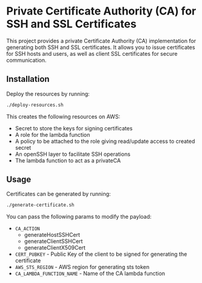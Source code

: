 # Private Certificate Authority (CA) for SSH and SSL Certificates

This project provides a private Certificate Authority (CA) implementation for generating both SSH and SSL certificates. It allows you to issue certificates for SSH hosts and users, as well as client SSL certificates for secure communication.

## Installation


Deploy the resources by running:

   ```bash
   ./deploy-resources.sh
   ```

This creates the following resources on AWS:
- Secret to store the keys for signing certificates
- A role for the lambda function
- A policy to be attached to the role giving read/update access to created secret
- An openSSH layer to facilitate SSH operations
- The lambda function to act as a privateCA
  

## Usage

Certificates can be generated by running:

   ```bash
   ./generate-certificate.sh
   ```

You can pass the following params to modify the payload:

- `CA_ACTION`
  - generateHostSSHCert
  - generateClientSSHCert
  - generateClientX509Cert
- `CERT_PUBKEY` - Public Key of the client to be signed for generating the certificate
- `AWS_STS_REGION` - AWS region for generating sts token
- `CA_LAMBDA_FUNCTION_NAME` - Name of the CA lambda function